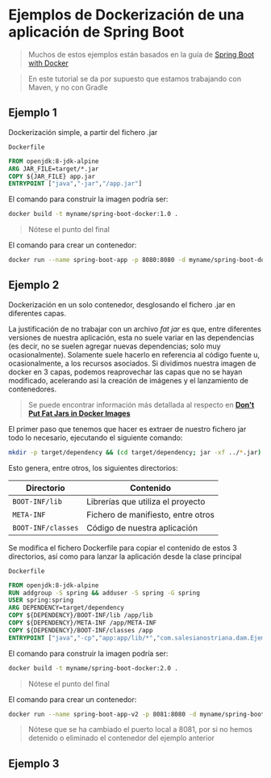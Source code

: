 # Ejemplos de Dockerización de una aplicación de Spring Boot

> Muchos de estos ejemplos están basados en la guía de [Spring Boot with Docker](https://spring.io/guides/gs/spring-boot-docker/)

> En este tutorial se da por supuesto que estamos trabajando con Maven, y no con Gradle

## Ejemplo 1

Dockerización simple, a partir del fichero .jar

`Dockerfile`
```Dockerfile
FROM openjdk:8-jdk-alpine
ARG JAR_FILE=target/*.jar
COPY ${JAR_FILE} app.jar
ENTRYPOINT ["java","-jar","/app.jar"]
```

El comando para construir la imagen podría ser:

```bash
docker build -t myname/spring-boot-docker:1.0 .
```

> Nótese el punto del final

El comando para crear un contenedor:

```bash
docker run --name spring-boot-app -p 8080:8080 -d myname/spring-boot-docker:1.0
```

## Ejemplo 2

Dockerización en un solo contenedor, desglosando el fichero .jar en diferentes capas.

La justificación de no trabajar con un archivo _fat jar_ es que, entre diferentes versiones de nuestra aplicación, esta no suele variar en las dependencias (es decir, no se suelen agregar nuevas dependencias; solo muy ocasionalmente). Solamente suele hacerlo en referencia al código fuente u, ocasionalmente, a los recursos asociados. Si dividimos nuestra imagen de docker en 3 capas, podemos reaprovechar las capas que no se hayan modificado, acelerando así la creación de imágenes y el lanzamiento de contenedores. 

> Se puede encontrar información más detallada al respecto en **[Don't Put Fat Jars in Docker Images](https://phauer.com/2019/no-fat-jar-in-docker-image/)**


El primer paso que tenemos que hacer es extraer de nuestro fichero jar todo lo necesario, ejecutando el siguiente comando:

```bash
mkdir -p target/dependency && (cd target/dependency; jar -xf ../*.jar)
```

Esto genera, entre otros, los siguientes directorios:

| Directorio | Contenido |
|------------|-----------|
| `BOOT-INF/lib` | Librerías que utiliza el proyecto |
| `META-INF` | Fichero de manifiesto, entre otros |
| `BOOT-INF/classes` | Código de nuestra aplicación |

Se modifica el fichero Dockerfile para copiar el contenido de estos 3 directorios, así como para lanzar la aplicación desde la clase principal

`Dockerfile`
```Dockerfile
FROM openjdk:8-jdk-alpine
RUN addgroup -S spring && adduser -S spring -G spring
USER spring:spring
ARG DEPENDENCY=target/dependency
COPY ${DEPENDENCY}/BOOT-INF/lib /app/lib
COPY ${DEPENDENCY}/META-INF /app/META-INF
COPY ${DEPENDENCY}/BOOT-INF/classes /app
ENTRYPOINT ["java","-cp","app:app/lib/*","com.salesianostriana.dam.EjemploDocker02Application"]
```

El comando para construir la imagen podría ser:

```bash
docker build -t myname/spring-boot-docker:2.0 .
```

> Nótese el punto del final

El comando para crear un contenedor:

```bash
docker run --name spring-boot-app-v2 -p 8081:8080 -d myname/spring-boot-docker:2.0
```

> Nótese que se ha cambiado el puerto local a 8081, por si no hemos detenido o eliminado el contenedor del ejemplo anterior

## Ejemplo 3

